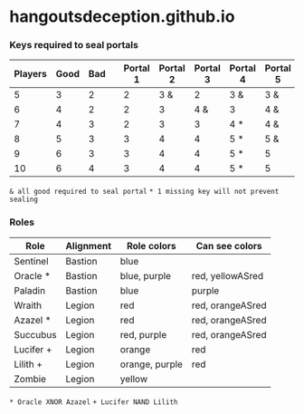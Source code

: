 hangoutsdeception.github.io
===========================

### Keys required to seal portals

| Players | Good | Bad | | Portal 1 | Portal 2 | Portal 3 | Portal 4 | Portal 5 |
| --- | --- | --- | --- | --- | --- | --- | --- | --- |
| 5 | 3 | 2 | | 2 | 3 & | 2 | 3 & | 3 & |
| 6 | 4 | 2 | | 2 | 3 | 4 & | 3 | 4 & |
| 7 | 4 | 3 | | 2 | 3 | 3 | 4 * | 4 & |
| 8 | 5 | 3 | | 3 | 4 | 4 | 5 * | 5 & |
| 9 | 6 | 3 | | 3 | 4 | 4 | 5 * | 5 |
| 10 | 6 | 4 | | 3 | 4 | 4 | 5 * | 5 |

`& all good required to seal portal`
`* 1 missing key will not prevent sealing`


### Roles

| Role | Alignment | Role colors | Can see colors |
| --- | --- | --- | --- |
| Sentinel | Bastion | blue | |
| Oracle * | Bastion | blue, purple | red, yellowASred |
| Paladin | Bastion | blue | purple |
| Wraith | Legion | red | red, orangeASred |
| Azazel * | Legion | red | red, orangeASred |
| Succubus | Legion | red, purple | red, orangeASred |
| Lucifer + | Legion | orange | red |
| Lilith  + | Legion | orange, purple | red |
| Zombie | Legion | yellow | |

`* Oracle XNOR Azazel`
`+ Lucifer NAND Lilith`
